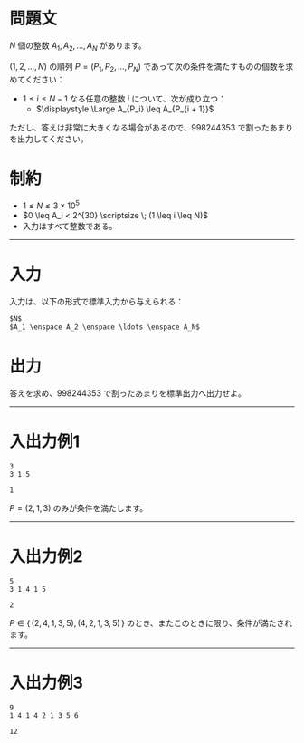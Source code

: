 # 問題文

$N$ 個の整数 $A_1, A_2, ..., A_N$ があります。  

$(1, 2, ..., N)$ の順列 $P = (P_1, P_2, ..., P_N)$ であって次の条件を満たすものの個数を求めてください：   
- $1 \leq i \leq N-1$ なる任意の整数 $i$ について、次が成り立つ：
    -  $\displaystyle \Large A_{P_i} \leq A_{P_{i + 1}}$

ただし、答えは非常に大きくなる場合があるので、$998244353$ で割ったあまりを出力してください。 

# 制約
- $1 \leq N \leq 3 \times 10^5$
- $0 \leq A_i < 2^{30} \scriptsize \; (1 \leq i \leq N)$
- 入力はすべて整数である。

---
# 入力
入力は、以下の形式で標準入力から与えられる：
```md
$N$  
$A_1 \enspace A_2 \enspace \ldots \enspace A_N$

```

# 出力
答えを求め、$998244353$ で割ったあまりを標準出力へ出力せよ。

---

# 入出力例1
```入力
3
3 1 5

```
```出力
1

```
$P = (2, 1, 3)$ のみが条件を満たします。

---
# 入出力例2
```入力
5
3 1 4 1 5

```
```出力
2

```
$P \in \{\, (2, 4, 1, 3, 5), (4, 2, 1, 3, 5) \,\}$ のとき、またこのときに限り、条件が満たされます。

---

# 入出力例3
```入力
9
1 4 1 4 2 1 3 5 6

```
```出力
12 

```
